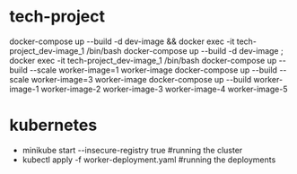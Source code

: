 # tech-project
docker-compose up --build -d dev-image && docker exec -it tech-project_dev-image_1 /bin/bash
docker-compose up --build -d dev-image ; docker exec -it tech-project_dev-image_1 /bin/bash
docker-compose up --build --scale worker-image=1 worker-image
docker-compose up --build --scale worker-image=3 worker-image
docker-compose up --build worker-image-1 worker-image-2 worker-image-3 worker-image-4 worker-image-5


# kubernetes
- minikube start --insecure-registry true #running the cluster
- kubectl apply -f worker-deployment.yaml #running the deployments
